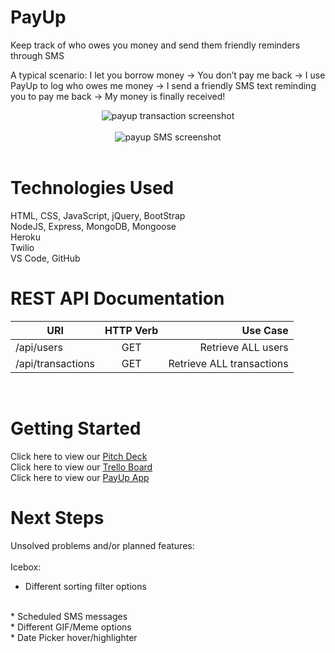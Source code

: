 # **PayUp**
Keep track of who owes you money and send them friendly reminders through SMS
<br/>

A typical scenario: I let you borrow money → You don’t pay me back → I use PayUp to log who owes me money → I send a friendly SMS text reminding you to pay me back → My money is finally received!
<br/>

<div style="text-align:center"><img src="https://i.imgur.com/9AbG823.png" title="payup transaction screenshot"/></div>
<br/>
<div style="text-align:center"><img src="https://i.imgur.com/reMefwt.png" title="payup SMS screenshot"/></div>
<br/>

# **Technologies Used**
HTML, CSS, JavaScript, jQuery, BootStrap
<br/>
NodeJS, Express, MongoDB, Mongoose
<br/>
Heroku
<br/>
Twilio
<br/>
VS Code, GitHub
<br/>

# **REST API Documentation**
| URI        | HTTP Verb           | Use Case  |
| ------------- |:-------------:| -----:|
| /api/users | GET | Retrieve ALL users |
| /api/transactions | GET | Retrieve ALL transactions |
<br/>

# **Getting Started**
Click here to view our [Pitch Deck](https://docs.google.com/presentation/d/1oZ-5lqR1Tx7PmyRmejmRX6Mb87Txon85gePmd_E8n0Q/edit?usp=sharing)
<br/>
Click here to view our [Trello Board](https://trello.com/b/UHOjDafX/project-3-payup)
<br/>
Click here to view our [PayUp App](https://payup-49.herokuapp.com)
<br/>

# **Next Steps**
Unsolved problems and/or planned features:
<br/>
<br/>
Icebox:
<br/>
* Different sorting filter options
<br/>
* Scheduled SMS messages
<br/>
* Different GIF/Meme options
<br/>
* Date Picker hover/highlighter
<br/>
